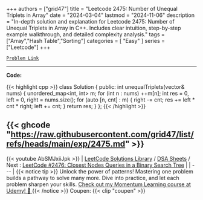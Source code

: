 
+++
authors = ["grid47"]
title = "Leetcode 2475: Number of Unequal Triplets in Array"
date = "2024-03-04"
lastmod = "2024-11-06"
description = "In-depth solution and explanation for Leetcode 2475: Number of Unequal Triplets in Array in C++. Includes clear intuition, step-by-step example walkthrough, and detailed complexity analysis."
tags = ["Array","Hash Table","Sorting"]
categories = [
    "Easy"
]
series = ["Leetcode"]
+++



[`Problem Link`](https://leetcode.com/problems/number-of-unequal-triplets-in-array/description/)

---
**Code:**

{{< highlight cpp >}}
class Solution {
public:
int unequalTriplets(vector<int>& nums) {
    unordered_map<int, int> m;
    for (int n : nums)
        ++m[n];
    int res = 0, left = 0, right = nums.size();
    for (auto [n, cnt] : m) {
        right -= cnt;
        res += left * cnt * right;
        left += cnt;
    }
    return res;
}
};
{{< /highlight >}}

{{< ghcode "https://raw.githubusercontent.com/grid47/list/refs/heads/main/exp/2475.md" >}}
---
{{< youtube AbSMJxiiJpk >}}
| [LeetCode Solutions Library](https://grid47.xyz/leetcode/) / [DSA Sheets](https://grid47.xyz/sheets/) / Next : [LeetCode #2476: Closest Nodes Queries in a Binary Search Tree](https://grid47.xyz/posts/leetcode-2476-closest-nodes-queries-in-a-binary-search-tree-solution/) |
| --- |
{{< notice tip >}}
Unlock the power of patterns! Mastering one problem builds a pathway to solve many more. Dive into practice, and let each problem sharpen your skills. [Check out my Momentum Learning course at Udemy! 🚀 ](https://www.udemy.com/course/algorithms-and-data-structures-in-cpp/)
{{< /notice >}}
Coupen: {{< clip "coupen" >}}
